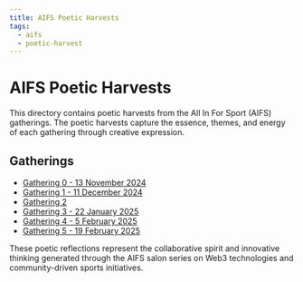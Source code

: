 ```yaml
---
title: AIFS Poetic Harvests
tags:
  - aifs
  - poetic-harvest
---
```


# AIFS Poetic Harvests

This directory contains poetic harvests from the All In For Sport (AIFS) gatherings. The poetic harvests capture the essence, themes, and energy of each gathering through creative expression.

## Gatherings

- [Gathering 0 - 13 November 2024](/gathering-0-13-nov-24.md)
- [Gathering 1 - 11 December 2024](/gathering-1-11-dec-24.md)
- [Gathering 2](/gathering-2-poem.md)
- [Gathering 3 - 22 January 2025](/gathering-3-22-jan-25.md)
- [Gathering 4 - 5 February 2025](/gathering-4-5-feb-25.md)
- [Gathering 5 - 19 February 2025](/gathering-5-19-feb-25.md)

These poetic reflections represent the collaborative spirit and innovative thinking generated through the AIFS salon series on Web3 technologies and community-driven sports initiatives.